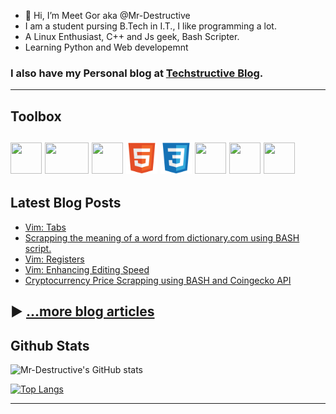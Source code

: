 - 👋 Hi, I’m Meet Gor aka @Mr-Destructive
- I am a student pursing B.Tech in I.T., I like programming a lot. 
- A Linux Enthusiast, C++ and Js geek, Bash Scripter. 
- Learning Python and Web developemnt

### I also have my Personal blog at [Techstructive Blog](https://mr-destructive.github.io/techstructive-blog/).
---

## Toolbox
<img src="https://cdn.worldvectorlogo.com/logos/c.svg" width="50" height="50" /> <img src="https://cdn.worldvectorlogo.com/logos/bash-1.svg" width="70" height="50" />
<img src="https://cdn.worldvectorlogo.com/logos/logo-javascript.svg" width="50" height="50" />
<img src="https://github.com/devicons/devicon/blob/master/icons/html5/html5-original.svg" width="50" height="50" />
<img src="https://github.com/devicons/devicon/blob/master/icons/css3/css3-original.svg" width="50" height="50" />
<img src="https://cdn.worldvectorlogo.com/logos/python-5.svg" width="50" height="50" />
<img src="https://cdn.worldvectorlogo.com/logos/git-icon.svg" width="50" height="50" />
<img src="https://cdn.worldvectorlogo.com/logos/vim.svg" width="50" height="50" />
---
## Latest Blog Posts
<!-- BLOG-POST-LIST:START -->
- [Vim: Tabs](https://mr-destructive.github.io//techstructive-blog/vim/2021/08/03/Vim-Tabs.html)
- [Scrapping the meaning of a word from dictionary.com using BASH script.](https://mr-destructive.github.io//techstructive-blog/bash/2021/07/27/BASH-script-dictionary-scrap.html)
- [Vim: Registers](https://mr-destructive.github.io//techstructive-blog/vim/2021/07/21/Vim-Registers.html)
- [Vim: Enhancing Editing Speed](https://mr-destructive.github.io//techstructive-blog/vim/2021/07/18/Vim-Enhancing-Editing-speed.html)
- [Cryptocurrency Price Scrapping using BASH and Coingecko API](https://mr-destructive.github.io//techstructive-blog/bash/2021/07/15/BASH-Crypto-Coingecko.html)
<!-- BLOG-POST-LIST:END -->

▶ [...more blog articles](https://mr-destructive.github.io/techstructive-blog/)
---
## Github Stats

![Mr-Destructive's GitHub stats](https://github-readme-stats.vercel.app/api?username=Mr-Destructive&show_icons=true&theme=cobalt)


[![Top Langs](https://github-readme-stats.vercel.app/api/top-langs/?username=Mr-Destructive&layout=compact)](https://github.com/Mr-Destructive/github-readme-stats)


---
